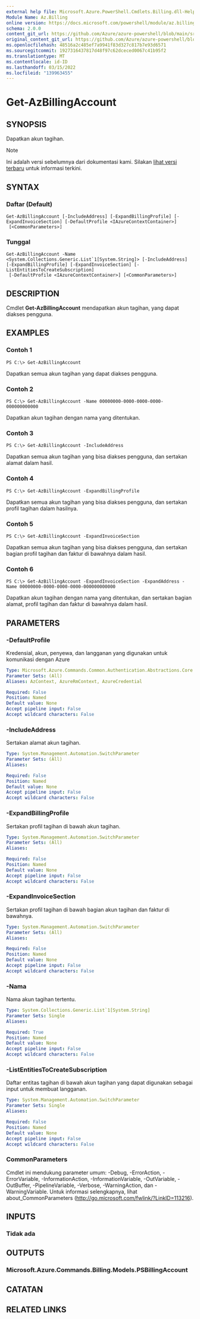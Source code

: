 ```yaml
---
external help file: Microsoft.Azure.PowerShell.Cmdlets.Billing.dll-Help.xml
Module Name: Az.Billing
online version: https://docs.microsoft.com/powershell/module/az.billing/get-azbillingaccount
schema: 2.0.0
content_git_url: https://github.com/Azure/azure-powershell/blob/main/src/Billing/Billing/help/Get-AzBillingAccount.md
original_content_git_url: https://github.com/Azure/azure-powershell/blob/main/src/Billing/Billing/help/Get-AzBillingAccount.md
ms.openlocfilehash: 48516a2c485ef7a9941f83d327c817b7e93d6571
ms.sourcegitcommit: 1927316437817d48f97c62dceced0067c41b95f2
ms.translationtype: MT
ms.contentlocale: id-ID
ms.lasthandoff: 03/15/2022
ms.locfileid: "139963455"
---
```

# Get-AzBillingAccount

## SYNOPSIS
Dapatkan akun tagihan.

> [!NOTE]
>Ini adalah versi sebelumnya dari dokumentasi kami. Silakan [lihat versi terbaru](/powershell/module/az.billing/get-azbillingaccount) untuk informasi terkini.

## SYNTAX

### Daftar (Default)
```
Get-AzBillingAccount [-IncludeAddress] [-ExpandBillingProfile] [-ExpandInvoiceSection] [-DefaultProfile <IAzureContextContainer>]
 [<CommonParameters>]
```

### Tunggal
```
Get-AzBillingAccount -Name <System.Collections.Generic.List`1[System.String]> [-IncludeAddress] [-ExpandBillingProfile] [-ExpandInvoiceSection] [-ListEntitiesToCreateSubscription]
 [-DefaultProfile <IAzureContextContainer>] [<CommonParameters>]
```

## DESCRIPTION
Cmdlet **Get-AzBillingAccount** mendapatkan akun tagihan, yang dapat diakses pengguna. 

## EXAMPLES

### Contoh 1
```
PS C:\> Get-AzBillingAccount
```

Dapatkan semua akun tagihan yang dapat diakses pengguna.

### Contoh 2
```
PS C:\> Get-AzBillingAccount -Name 00000000-0000-0000-0000-000000000000
```

Dapatkan akun tagihan dengan nama yang ditentukan.

### Contoh 3
```
PS C:\> Get-AzBillingAccount -IncludeAddress
```

Dapatkan semua akun tagihan yang bisa diakses pengguna, dan sertakan alamat dalam hasil.

### Contoh 4
```
PS C:\> Get-AzBillingAccount -ExpandBillingProfile
```

Dapatkan semua akun tagihan yang bisa diakses pengguna, dan sertakan profil tagihan dalam hasilnya.

### Contoh 5
```
PS C:\> Get-AzBillingAccount -ExpandInvoiceSection
```

Dapatkan semua akun tagihan yang bisa diakses pengguna, dan sertakan bagian profil tagihan dan faktur di bawahnya dalam hasil.

### Contoh 6
```
PS C:\> Get-AzBillingAccount -ExpandInvoiceSection -ExpandAddress -Name 00000000-0000-0000-0000-000000000000
```

Dapatkan akun tagihan dengan nama yang ditentukan, dan sertakan bagian alamat, profil tagihan dan faktur di bawahnya dalam hasil.

## PARAMETERS

### -DefaultProfile
Kredensial, akun, penyewa, dan langganan yang digunakan untuk komunikasi dengan Azure

```yaml
Type: Microsoft.Azure.Commands.Common.Authentication.Abstractions.Core.IAzureContextContainer
Parameter Sets: (All)
Aliases: AzContext, AzureRmContext, AzureCredential

Required: False
Position: Named
Default value: None
Accept pipeline input: False
Accept wildcard characters: False
```

### -IncludeAddress
Sertakan alamat akun tagihan.

```yaml
Type: System.Management.Automation.SwitchParameter
Parameter Sets: (All)
Aliases:

Required: False
Position: Named
Default value: None
Accept pipeline input: False
Accept wildcard characters: False
```

### -ExpandBillingProfile
Sertakan profil tagihan di bawah akun tagihan.

```yaml
Type: System.Management.Automation.SwitchParameter
Parameter Sets: (All)
Aliases:

Required: False
Position: Named
Default value: None
Accept pipeline input: False
Accept wildcard characters: False
```

### -ExpandInvoiceSection
Sertakan profil tagihan di bawah bagian akun tagihan dan faktur di bawahnya.

```yaml
Type: System.Management.Automation.SwitchParameter
Parameter Sets: (All)
Aliases:

Required: False
Position: Named
Default value: None
Accept pipeline input: False
Accept wildcard characters: False
```

### -Nama
Nama akun tagihan tertentu.

```yaml
Type: System.Collections.Generic.List`1[System.String]
Parameter Sets: Single
Aliases:

Required: True
Position: Named
Default value: None
Accept pipeline input: False
Accept wildcard characters: False
```

### -ListEntitiesToCreateSubscription
Daftar entitas tagihan di bawah akun tagihan yang dapat digunakan sebagai input untuk membuat langganan.

```yaml
Type: System.Management.Automation.SwitchParameter
Parameter Sets: Single
Aliases:

Required: False
Position: Named
Default value: None
Accept pipeline input: False
Accept wildcard characters: False
```

### CommonParameters
Cmdlet ini mendukung parameter umum: -Debug, -ErrorAction, -ErrorVariable, -InformationAction, -InformationVariable, -OutVariable, -OutBuffer, -PipelineVariable, -Verbose, -WarningAction, dan -WarningVariable. Untuk informasi selengkapnya, lihat about_CommonParameters (http://go.microsoft.com/fwlink/?LinkID=113216).

## INPUTS

### Tidak ada

## OUTPUTS

### Microsoft.Azure.Commands.Billing.Models.PSBillingAccount

## CATATAN

## RELATED LINKS
